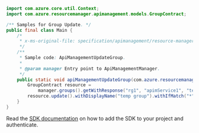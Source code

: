 ```java
import com.azure.core.util.Context;
import com.azure.resourcemanager.apimanagement.models.GroupContract;

/** Samples for Group Update. */
public final class Main {
    /*
     * x-ms-original-file: specification/apimanagement/resource-manager/Microsoft.ApiManagement/stable/2021-08-01/examples/ApiManagementUpdateGroup.json
     */
    /**
     * Sample code: ApiManagementUpdateGroup.
     *
     * @param manager Entry point to ApiManagementManager.
     */
    public static void apiManagementUpdateGroup(com.azure.resourcemanager.apimanagement.ApiManagementManager manager) {
        GroupContract resource =
            manager.groups().getWithResponse("rg1", "apimService1", "tempgroup", Context.NONE).getValue();
        resource.update().withDisplayName("temp group").withIfMatch("*").apply();
    }
}
```

Read the [SDK documentation](https://github.com/Azure/azure-sdk-for-java/blob/azure-resourcemanager-apimanagement_1.0.0-beta.3/sdk/apimanagement/azure-resourcemanager-apimanagement/README.md) on how to add the SDK to your project and authenticate.

